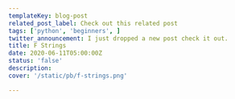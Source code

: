 ```yaml
---
templateKey: blog-post
related_post_label: Check out this related post
tags: ['python', 'beginners', ]
twitter_announcement: I just dropped a new post check it out.
title: F Strings
date: 2020-06-11T05:00:00Z
status: 'false'
description:
cover: '/static/pb/f-strings.png'

---
```


<!--
<p style='text-align: center'>
<a href='https://waylonwalker.com/f-strings'>
  <img
    style='width:500px; max-width:80%; margin: auto;'
    src="https://images.waylonwalker.com/f-strings.png"
    alt="Read more from the F Strings article"
  />
  </a>
</p>

-->
